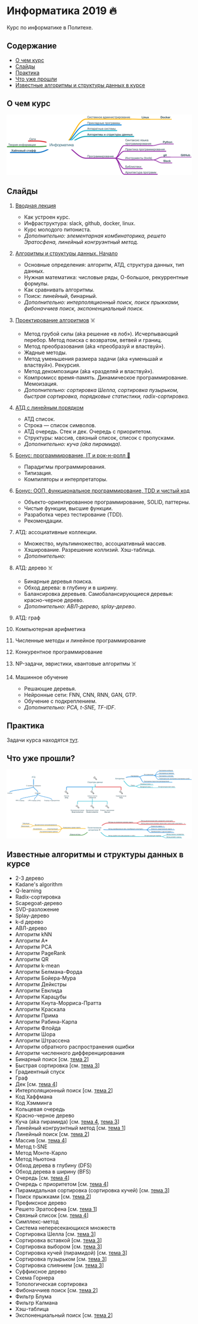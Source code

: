 # Информатика 2019 🔥

Курс по информатике в Политехе.

## Содержание

- [О чем курс](#о-чем-курс)
- [Слайды](#слайды)
- [Практика](#практика)
- [Что уже прошли](#что-уже-прошли)
- [Известные алгоритмы и структуры данных в курсе](#известные-алгоритмы-и-структуры-данных-в-курсе)

## О чем курс

![syllabus](syllabus/about.png)

## Слайды

1. [Вводная лекция](https://korikov.cc/?d=2019-informatika-01-vvodnaya-lekciya)

   - Как устроен курс.
   - Инфраструктура: slack, github, docker, linux.
   - Курс молодого питониста.
   - *Дополнительно: элементарная комбинаторика, решето Эратосфена, линейный конгруэнтный метод.*

2. [Алгоритмы и структуры данных. Начало](https://korikov.cc/?d=2019-informatika-02-algoritmy-i-struktury-dannyh-nachalo)

   - Основные определения: алгоритм, АТД, структура данных, тип данных. 
   - Нужная математика: числовые ряды, О-большое, рекуррентные формулы.
   - Как сравнивать алгоритмы. 
   - Поиск: линейный, бинарный.
   - *Дополнительно: интерполяционный поиск, поиск прыжками, фибоначчиев поиск, экспоненциальный поиск.*

3. [Проектирование алгоритмов](https://korikov.cc/?d=2019-informatika-03-proektirovanie-algoritmov) ☠️

   - Метод грубой силы (aka решение «в лоб»).  Исчерпывающий перебор. Метод поиска с возвратом, ветвей и границ.
   - Метод преобразования (aka «преобразуй и властвуй»).
   - Жадные методы.
   - Метод уменьшения размера задачи (aka «уменьшай и властвуй»). Рекурсия.
   - Метод декомпозиции (aka «разделяй и властвуй»).
   - Компромисс время-память. Динамическое программирование. Мемоизация.
   - *Дополнительно: сортировка Шелла, сортировка пузырьком, быстрая сортировка, порядковые статистики, radix-сортировка.*

4. [АТД с линейным порядком](https://korikov.cc/?d=2019-informatika-04-atd-s-lineinym-poryadkom)

   - АТД список.
   - Строка — список символов.
   - АТД очередь. Стек и дек. Очередь с приоритетом.
   - Структуры: массив, связный список, список с пропусками.
   - *Дополнительно: куча (aka пирамида).*

5. [Бонус: программирование, IT и рок-н-ролл 🎸](https://korikov.cc/?d=2019-informatika-05-bonus-programmirovanie-it-i-roknroll)

   - Парадигмы программирования.
   - Типизация.
   - Компиляторы и интерпретаторы.
   
6. [Бонус: ООП, функциональное программирование, TDD и чистый код](https://korikov.cc/?d=2019-informatika-06-bonus-oop-funkcionalnoe-programmirovanie-tdd-i-chistyi-kod)
   - Объекто-ориентированное программирование, SOLID, паттерны.
   - Чистые функции, высшие функции.
   - Разработка через тестирование (TDD).
   - Рекомендации.
   
7. АТД: ассоциативные коллекции.

   - Множество, мультимножество, ассоциативный массив.
   - Хэширование. Разрешение коллизий. Хэш-таблица.
   - *Дополнительно:*

8. АТД: дерево ☠️

   - Бинарные деревья поиска.
   - Обход дерева: в глубину и в ширину.
   - Балансировка деревьев. Самобалансирующиеся деревья: красно-черное дерево.
   - *Дополнительно: АВЛ-дерево, splay-дерево*.

9. АТД: граф

10. Компьютерная арифметика

11. Численные методы и линейное программирование

12. Конкурентное программирование

13. NP-задачи, эвристики, квантовые алгоритмы ☠️

14. Машинное обучение

    - Решающие деревья.
    - Нейронные сети: FNN, CNN, RNN, GAN, GTP.
    - Обучение с подкреплением.
    - *Дополнительно: PCA, t-SNE, TF-IDF*.

## Практика

Задачи курса находятся [тут](tasks.md).

## Что уже прошли?

![syllabus](syllabus/syllabus.png)

## Известные алгоритмы и структуры данных в курсе

- 2-3 дерево
- Kadane's algorithm
- Q-learning
- Radix-сортировка
- Scapegoat-дерево
- SVD-разложение
- Splay-дерево
- k-d дерево
- АВЛ-дерево
- Алгоритм kNN
- Алгоритм A*
- Алгоритм PCA
- Алгоритм PageRank
- Алгоритм QR
- Алгоритм k-mean
- Алгоритм Белмана-Форда
- Алгоритм Бойера-Мура
- Алгоритм Дейкстры
- Алгоритм Евклида
- Алгоритм Карацубы
- Алгоритм Кнута-Морриса-Пратта
- Алгоритм Краскала
- Алгоритм Прима
- Алгоритм Рабина-Карпа
- Алгоритм Флойда
- Алгоритм Шора
- Алгоритм Штрассена
- Алгоритм обратного распространения ошибки
- Алгоритм численного дифференцирования
- Бинарный поиск [см. [тема 2](https://korikov.cc/?d=2019-informatika-02-algoritmy-i-struktury-dannyh-nachalo)]
- Быстрая сортировка [см. [тема 3](https://korikov.cc/?d=2019-informatika-03-proektirovanie-algoritmov)]
- Градиентный спуск
- Граф 
- Дек [см. [тема 4](https://korikov.cc/?d=2019-informatika-04-atd-s-lineinym-poryadkom)]
- Интерполяционный поиск [см. [тема 2](https://korikov.cc/?d=2019-informatika-02-algoritmy-i-struktury-dannyh-nachalo)]
- Код Хаффмана
- Код Хэмминга
- Кольцевая очередь
- Красно-черное дерево
- Куча (aka пирамида) [см. [тема 4](https://korikov.cc/?d=2019-informatika-04-atd-s-lineinym-poryadkom), [тема 3](https://korikov.cc/?d=2019-informatika-03-proektirovanie-algoritmov)]
- Линейный конгруэнтный метод [см. [тема 1](https://korikov.cc/?d=2019-informatika-01-vvodnaya-lekciya)]
- Линейный поиск [см. [тема 2](https://korikov.cc/?d=2019-informatika-02-algoritmy-i-struktury-dannyh-nachalo)]
- Массив [см. [тема 4](https://korikov.cc/?d=2019-informatika-04-atd-s-lineinym-poryadkom)]
- Метод t-SNE
- Метод Монте-Карло
- Метод Ньютона
- Обход дерева в глубину (DFS)
- Обход дерева в ширину (BFS)
- Очередь [см. [тема 4](https://korikov.cc/?d=2019-informatika-04-atd-s-lineinym-poryadkom)]
- Очередь с приоритетом [см. [тема 4](https://korikov.cc/?d=2019-informatika-04-atd-s-lineinym-poryadkom)]
- Пирамидальная сортировка (сортировка кучей) [см. [тема 3](https://korikov.cc/?d=2019-informatika-03-proektirovanie-algoritmov)]
- Поиск прыжками [см. [тема 2](https://korikov.cc/?d=2019-informatika-02-algoritmy-i-struktury-dannyh-nachalo)]
- Префиксное дерево
- Решето Эратосфена [см. [тема 1](https://korikov.cc/?d=2019-informatika-01-vvodnaya-lekciya)]
- Связный список [см. [тема 4](https://korikov.cc/?d=2019-informatika-04-atd-s-lineinym-poryadkom)]
- Симплекс-метод
- Система непересекающихся множеств
- Сортировка Шелла [см. [тема 3](https://korikov.cc/?d=2019-informatika-03-proektirovanie-algoritmov)]
- Сортировка вставкой [см. [тема 3](https://korikov.cc/?d=2019-informatika-03-proektirovanie-algoritmov)]
- Сортировка выбором [см. [тема 3](https://korikov.cc/?d=2019-informatika-03-proektirovanie-algoritmov)]
- Сортировка кучей (пирамидой) [см. [тема 3](https://korikov.cc/?d=2019-informatika-03-proektirovanie-algoritmov)]
- Сортировка пузырьком [см. [тема 3](https://korikov.cc/?d=2019-informatika-03-proektirovanie-algoritmov)]
- Сортировка слиянием [см. [тема 3](https://korikov.cc/?d=2019-informatika-03-proektirovanie-algoritmov)]
- Суффиксное дерево
- Схема Горнера
- Топологическая сортировка
- Фибоначчиев поиск [см. [тема 2](https://korikov.cc/?d=2019-informatika-02-algoritmy-i-struktury-dannyh-nachalo)]
- Фильтр Блума
- Фильтр Калмана
- Хэш-таблица
- Экспоненциальный поиск [см. [тема 2](https://korikov.cc/?d=2019-informatika-02-algoritmy-i-struktury-dannyh-nachalo)]
